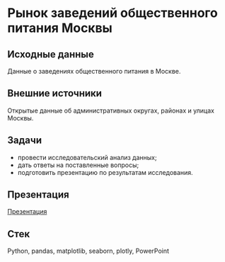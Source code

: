 # Рынок заведений общественного питания Москвы
## Исходные данные
Данные о заведениях общественного питания в Москве.
## Внешние источники
Открытые данные об административных округах, районах и улицах Москвы. 
## Задачи
 - провести исследовательский анализ данных;
 - дать ответы на поставленные вопросы;  
 - подготовить презентацию по результатам исследования.

## Презентация 
[Презентация](<https://disk.yandex.ru/i/YKUmrHirbFdR8w>)  

## Стек
Python, pandas, matplotlib, seaborn, plotly, PowerPoint


